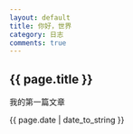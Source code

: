 ```yaml
---
layout: default
title: 你好，世界
category: 日志
comments: true
---
```


<h2>{{ page.title }}</h2>

<p>我的第一篇文章</p>

<p>{{ page.date | date_to_string }}</p>